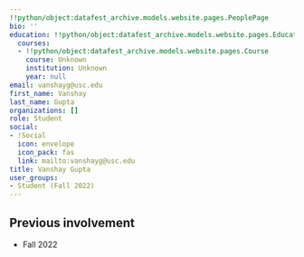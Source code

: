 ```yaml
---
!!python/object:datafest_archive.models.website.pages.PeoplePage
bio: ''
education: !!python/object:datafest_archive.models.website.pages.Education
  courses:
  - !!python/object:datafest_archive.models.website.pages.Course
    course: Unknown
    institution: Unknown
    year: null
email: vanshayg@usc.edu
first_name: Vanshay
last_name: Gupta
organizations: []
role: Student
social:
- !Social
  icon: envelope
  icon_pack: fas
  link: mailto:vanshayg@usc.edu
title: Vanshay Gupta
user_groups:
- Student (Fall 2022)
---
```



## Previous involvement

* Fall 2022

